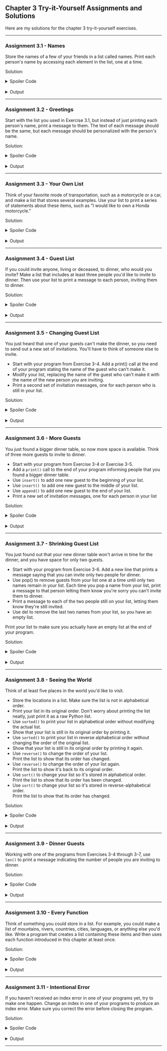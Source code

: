## Chapter 3 Try-it-Yourself Assignments and Solutions

Here are my solutions for the chapter 3 try-it-yourself exercises.

---

### Assignment 3.1 - Names

Store the names of a few of your friends in a list called names. Print each 
person's name by accessing each element in the list, one at a time.

Solution:

<details>
<summary>Spoiler Code</summary>

```python
friends = ["Matt", "Danica", "Becky", "Alex"]
print(friends[0])
print(friends[1])
print(friends[-2])
print(friends[-1])
```

</details>
<br>

<details>
<summary>Output</summary>

```
Matt
Danica
Becky
Alex
```

</details>

---

### Assignment 3.2 - Greetings

Start with the list you used in Exercise 3.1, but instead of just printing 
each person's name, print a message to them. The text of each message should 
be the same, but each message should be personalized with the person's name.

Solution:

<details>
<summary>Spoiler Code</summary>

```python
print(f"Hi there, {friends[0]}. You're my friend.")
print(f"Hi there, {friends[1]}. You're my friend.")
print(f"Hi there, {friends[-2]}. You're my friend.")
print(f"Hi there, {friends[-1]}. You're my friend.")
```

</details>
<br>

<details>
<summary>Output</summary>

```
Hi there, Matt. You're my friend.
Hi there, Danica. You're my friend.
Hi there, Becky. You're my friend.
Hi there, Alex. You're my friend.
```

</details>

---

### Assignment 3.3 - Your Own List

Think of your favorite mode of transportation, such as a motorcycle or a car, 
and make a list that stores several examples. Use your list to print a series 
of statements about these items, such as "I would like to own a Honda 
motorcycle."

Solution:

<details>
<summary>Spoiler Code</summary>

```python
cars = ["challenger", "mustang", "camaro"]
print(f"These are some common muscle cars: {cars}")
print(f"The {cars[0]} is my favorite.")
print(f"I like the look of older {cars[1]}s from the 60s and 70s.")
print(f"I don't like the {cars[2]}.")
```

</details>
<br>

<details>
<summary>Output</summary>

```
These are some common muscle cars: ['challenger', 'mustang', 'camaro']
The challenger is my favorite.
I like the look of older mustangs from the 60s and 70s.
I don't like the camaro.
```

</details>

---

### Assignment 3.4 - Guest List

If you could invite anyone, living or deceased, to dinner, who would you 
invite? Make a list that includes at least three people you'd like to invite 
to dinner. Then use your list to print a message to each person, inviting them 
to dinner.

Solution:

<details>
<summary>Spoiler Code</summary>

```python
guests = [
    "Charles Babbage",
    "Ada Lovelace",
    "George Boole",
    "Grace Hopper",
    "Alan Turing",
    "Tim Berners-Lee"
]
print(f"{guests[0]}, would you like to join me for dinner?")
print(f"{guests[1]}, would you like to join me for dinner?")
print(f"{guests[2]}, would you like to join me for dinner?")
print(f"{guests[3]}, would you like to join me for dinner?")
print(f"{guests[4]}, would you like to join me for dinner?")
print(f"{guests[5]}, would you like to join me for dinner?")
```

</details>
<br>

<details>
<summary>Output</summary>

```
Charles Babbage, would you like to join me for dinner?
Ada Lovelace, would you like to join me for dinner?
George Boole, would you like to join me for dinner?
Grace Hopper, would you like to join me for dinner?
Alan Turing, would you like to join me for dinner?
Tim Berners-Lee, would you like to join me for dinner?
```

</details>

---

### Assignment 3.5 - Changing Guest List

You just heard that one of your guests can't make the dinner, so you need to send out a new set of invitations. You'll have to think of someone else to invite.

* Start with your program from Exercise 3-4. Add a print() call at the end of 
  your program stating the name of the guest who can't make it.
* Modify your list, replacing the name of the guest who can't make it with the 
  name of the new person you are inviting.
* Print a second set of invitation messages, one for each person who is still 
  in your list.

Solution:

<details>
<summary>Spoiler Code</summary>

```python
guests = [
    "Charles Babbage",
    "Ada Lovelace",
    "George Boole",
    "Grace Hopper",
    "Alan Turing",
    "Tim Berners-Lee"
]
print(f"{guests[5]} can't join us for dinner.")
guests[5] = "Linus Torvalds"
print(f"{guests[0]}, would you like to join me for dinner?")
print(f"{guests[1]}, would you like to join me for dinner?")
print(f"{guests[2]}, would you like to join me for dinner?")
print(f"{guests[3]}, would you like to join me for dinner?")
print(f"{guests[4]}, would you like to join me for dinner?")
print(f"{guests[5]}, would you like to join me for dinner?")
```

</details>
<br>

<details>
<summary>Output</summary>

```
Tim Berners-Lee can't join us for dinner.
Charles Babbage, would you like to join me for dinner?
Ada Lovelace, would you like to join me for dinner?
George Boole, would you like to join me for dinner?
Grace Hopper, would you like to join me for dinner?
Alan Turing, would you like to join me for dinner?
Linus Torvalds, would you like to join me for dinner?
```

</details>

---

### Assignment 3.6 - More Guests

You just found a bigger dinner table, so now more space is available. Think of three more guests to invite to dinner.

* Start with your program from Exercise 3-4 or Exercise 3-5.
* Add a `print()` call to the end of your program informing people that you 
  found a bigger dinner table.
* Use `insert()` to add one new guest to the beginning of your list.
* Use `insert() `to add one new guest to the middle of your list.
* Use `append()` to add one new guest to the end of your list.
* Print a new set of invitation messages, one for each person in your list


Solution:

<details>
<summary>Spoiler Code</summary>

```python
guests = [
    "Charles Babbage",
    "Ada Lovelace",
    "George Boole",
    "Grace Hopper",
    "Alan Turing",
    "Tim Berners-Lee"
]
print(f"I found a bigger table that can seat {len(guests) + 3} people.")
guests.insert(0, "Barbara Liskov")
guests.insert(3, "Donald Knuth")
guests.append("Margaret Hamilton")
print(guests)

print(f"{guests[0]}, would you like to join me for dinner?")
print(f"{guests[1]}, would you like to join me for dinner?")
print(f"{guests[2]}, would you like to join me for dinner?")
print(f"{guests[3]}, would you like to join me for dinner?")
print(f"{guests[4]}, would you like to join me for dinner?")
print(f"{guests[5]}, would you like to join me for dinner?")
print(f"{guests[6]}, would you like to join me for dinner?")
print(f"{guests[7]}, would you like to join me for dinner?")
print(f"{guests[8]}, would you like to join me for dinner?")
```

</details>
<br>

<details>
<summary>Output</summary>

```
['Barbara Liskov', 'Charles Babbage', 'Ada Lovelace', 'Donald Knuth', 'George Boole', 'Grace Hopper', 'Alan Turing', 'Tim Berners-Lee', 'Margaret Hamilton']     
Barbara Liskov, would you like to join me for dinner?
Charles Babbage, would you like to join me for dinner?
Ada Lovelace, would you like to join me for dinner?
Donald Knuth, would you like to join me for dinner?
George Boole, would you like to join me for dinner?
Grace Hopper, would you like to join me for dinner?
Alan Turing, would you like to join me for dinner?
Tim Berners-Lee, would you like to join me for dinner?
Margaret Hamilton, would you like to join me for dinner?
```

</details>

---

### Assignment 3.7 - Shrinking Guest List

You just found out that your new dinner table won't arrive in time for the dinner, and you have space for only two guests.

* Start with your program from Exercise 3-6. Add a new line that prints a 
  message saying that you can invite only two people for dinner.
* Use pop() to remove guests from your list one at a time until only two names 
  remain in your list. Each time you pop a name from your list, print a 
  message to that person letting them know you're sorry you can't invite them 
  to dinner.
* Print a message to each of the two people still on your list, letting them 
  know they're still invited.
* Use del to remove the last two names from your list, so you have an empty 
  list.

Print your list to make sure you actually have an empty list at the end of your program.

Solution:

<details>
<summary>Spoiler Code</summary>

```python
guests = [
    "Barbara Liskov",
    "Charles Babbage",
    "Ada Lovelace",
    "Donald Knuth",
    "George Boole",
    "Grace Hopper",
    "Alan Turing",
    "Tim Berners-Lee",
    "Margaret Hamilton"
]

print("Oh no! I can only invite two people to dinner!")
print(f"I'm sorry, {guests.pop(-1)}. I can't invite you to dinner.")
print(f"I'm sorry, {guests.pop(0)}. I can't invite you to dinner.")
print(f"I'm sorry, {guests.pop()}. I can't invite you to dinner.")
print(f"I'm sorry, {guests.pop()}. I can't invite you to dinner.")
print(f"I'm sorry, {guests.pop()}. I can't invite you to dinner.")
print(f"I'm sorry, {guests.pop()}. I can't invite you to dinner.")
print(f"I'm sorry, {guests.pop()}. I can't invite you to dinner.")
print(f"{guests[0]}, you are still invited.")
print(f"{guests[1]}, you are still invited.")
del guests[-1]
del guests[0]
print(guests)
```

</details>
<br>

<details>
<summary>Output</summary>

```
Oh no! I can only invite two people to dinner!
I'm sorry, Margaret Hamilton. I can't invite you to dinner.
I'm sorry, Barbara Liskov. I can't invite you to dinner.
I'm sorry, Tim Berners-Lee. I can't invite you to dinner.
I'm sorry, Alan Turing. I can't invite you to dinner.
I'm sorry, Grace Hopper. I can't invite you to dinner.
I'm sorry, George Boole. I can't invite you to dinner.
I'm sorry, Donald Knuth. I can't invite you to dinner.
Charles Babbage, you are still invited.
Ada Lovelace, you are still invited.
[]
```

</details>

---

### Assignment 3.8 - Seeing the World

Think of at least five places in the world you'd like to visit.

* Store the locations in a list. Make sure the list is not in alphabetical 
  order.
* Print your list in its original order. Don't worry about printing the list 
  neatly, just print it as a raw Python list.
* Use `sorted()` to print your list in alphabetical order without modifying 
  the actual list.
* Show that your list is still in its original order by printing it.
* Use `sorted()` to print your list in reverse alphabetical order without 
  changing the order of the original list.
* Show that your list is still in its original order by printing it again.
* Use `reverse()` to change the order of your list.  
  Print the list to show that its order has changed.
* Use `reverse()` to change the order of your list again.  
  Print the list to show it's back to its original order.
* Use `sort()` to change your list so it's stored in alphabetical order.  
  Print the list to show that its order has been changed.
* Use `sort()` to change your list so it's stored in reverse-alphabetical 
  order.  
  Print the list to show that its order has changed.

Solution:

<details>
<summary>Spoiler Code</summary>

```python
places = ["cairo", "tokyo", "antarctica", "beijing", "australia"]
print(places)

print("---")
print(sorted(places))
print(places)

print("---")
print(sorted(places, reverse = True))
print(places)

print("---")
places.reverse()
print(places)

print("---")
places.reverse()
print(places)

print("---")
places.sort()
print(places)

print("---")
places.sort(reverse = True)
print(places)
```

</details>
<br>

<details>
<summary>Output</summary>

```
['cairo', 'tokyo', 'antarctica', 'beijing', 'australia']
---
['antarctica', 'australia', 'beijing', 'cairo', 'tokyo']
['cairo', 'tokyo', 'antarctica', 'beijing', 'australia']
---
['tokyo', 'cairo', 'beijing', 'australia', 'antarctica']
['cairo', 'tokyo', 'antarctica', 'beijing', 'australia']
---
['australia', 'beijing', 'antarctica', 'tokyo', 'cairo']
---
['cairo', 'tokyo', 'antarctica', 'beijing', 'australia']
---
['antarctica', 'australia', 'beijing', 'cairo', 'tokyo']
---
['tokyo', 'cairo', 'beijing', 'australia', 'antarctica']
```

</details>

---

### Assignment 3.9 - Dinner Guests

Working with one of the programs from Exercises 3-4 through 3-7, use `len()` to
print a message indicating the number of people you are inviting to dinner.

Solution:

<details>
<summary>Spoiler Code</summary>

```python
guests = [
    "Charles Babbage",
    "Ada Lovelace",
    "George Boole",
    "Grace Hopper",
    "Alan Turing",
    "Tim Berners-Lee"
]
print(f"I am inviting {len(guests)} people to dinner.")
```

</details>
<br>

<details>
<summary>Output</summary>
Output:

```
I am inviting 6 people to dinner.
```

</details>

---

### Assignment 3.10 - Every Function

Think of something you could store in a list. For example, you could make a 
list of mountains, rivers, countries, cities, languages, or anything else 
you'd like. Write a program that creates a list containing these items and 
then uses each function introduced in this chapter at least once.

Solution:

<details>
<summary>Spoiler Code</summary>

```python
# This is intentionally incomplete
print("You're encouraged to do this one on your own.")
```

</details>
<br>

<details>
<summary>Output</summary>

```
You're encouraged to do this one on your own.
```

</details>

---

### Assignment 3.11 - Intentional Error

If you haven't received an index error in one of your programs yet, try to 
make one happen. Change an index in one of your programs to produce an index 
error. Make sure you correct the error before closing the program.

Solution:

<details>
<summary>Spoiler Code</summary>

```python
guests = [
    "Charles Babbage",
    "Ada Lovelace",
    "George Boole",
    "Grace Hopper",
    "Alan Turing",
    "Tim Berners-Lee"
]
print(guests[6])
```

</details>
<br>

<details>
<summary>Output</summary>

```
Traceback (most recent call last):
  File "...\11_intentional_error.py", line 12, in <module>
    print(guests[6])
          ~~~~~~^^^
IndexError: list index out of range
```

</details>

---
